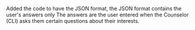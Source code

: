 Added the code to have the JSON format, the JSON format contains the user's answers only 
The answers are the user entered when the Counselor (CLI) asks them certain questions about their interests. 
